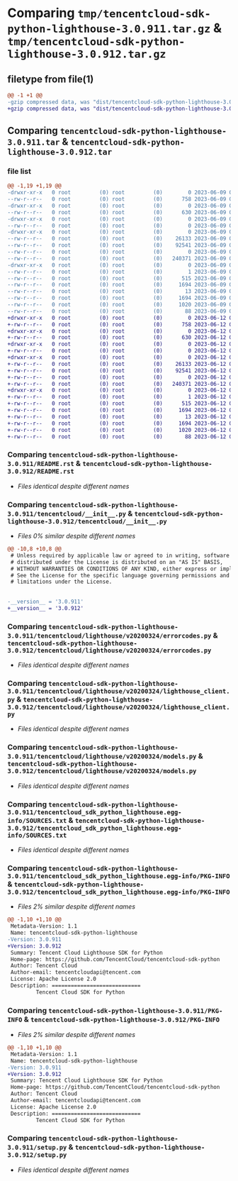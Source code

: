 # Comparing `tmp/tencentcloud-sdk-python-lighthouse-3.0.911.tar.gz` & `tmp/tencentcloud-sdk-python-lighthouse-3.0.912.tar.gz`

## filetype from file(1)

```diff
@@ -1 +1 @@
-gzip compressed data, was "dist/tencentcloud-sdk-python-lighthouse-3.0.911.tar", last modified: Fri Jun  9 02:22:14 2023, max compression
+gzip compressed data, was "dist/tencentcloud-sdk-python-lighthouse-3.0.912.tar", last modified: Mon Jun 12 03:06:49 2023, max compression
```

## Comparing `tencentcloud-sdk-python-lighthouse-3.0.911.tar` & `tencentcloud-sdk-python-lighthouse-3.0.912.tar`

### file list

```diff
@@ -1,19 +1,19 @@
-drwxr-xr-x   0 root         (0) root         (0)        0 2023-06-09 02:22:14.000000 tencentcloud-sdk-python-lighthouse-3.0.911/
--rw-r--r--   0 root         (0) root         (0)      758 2023-06-09 02:22:14.000000 tencentcloud-sdk-python-lighthouse-3.0.911/README.rst
-drwxr-xr-x   0 root         (0) root         (0)        0 2023-06-09 02:22:14.000000 tencentcloud-sdk-python-lighthouse-3.0.911/tencentcloud/
--rw-r--r--   0 root         (0) root         (0)      630 2023-06-09 02:22:14.000000 tencentcloud-sdk-python-lighthouse-3.0.911/tencentcloud/__init__.py
-drwxr-xr-x   0 root         (0) root         (0)        0 2023-06-09 02:22:14.000000 tencentcloud-sdk-python-lighthouse-3.0.911/tencentcloud/lighthouse/
--rw-r--r--   0 root         (0) root         (0)        0 2023-06-09 02:22:14.000000 tencentcloud-sdk-python-lighthouse-3.0.911/tencentcloud/lighthouse/__init__.py
-drwxr-xr-x   0 root         (0) root         (0)        0 2023-06-09 02:22:14.000000 tencentcloud-sdk-python-lighthouse-3.0.911/tencentcloud/lighthouse/v20200324/
--rw-r--r--   0 root         (0) root         (0)    26133 2023-06-09 02:22:14.000000 tencentcloud-sdk-python-lighthouse-3.0.911/tencentcloud/lighthouse/v20200324/errorcodes.py
--rw-r--r--   0 root         (0) root         (0)    92541 2023-06-09 02:22:14.000000 tencentcloud-sdk-python-lighthouse-3.0.911/tencentcloud/lighthouse/v20200324/lighthouse_client.py
--rw-r--r--   0 root         (0) root         (0)        0 2023-06-09 02:22:14.000000 tencentcloud-sdk-python-lighthouse-3.0.911/tencentcloud/lighthouse/v20200324/__init__.py
--rw-r--r--   0 root         (0) root         (0)   240371 2023-06-09 02:22:14.000000 tencentcloud-sdk-python-lighthouse-3.0.911/tencentcloud/lighthouse/v20200324/models.py
-drwxr-xr-x   0 root         (0) root         (0)        0 2023-06-09 02:22:14.000000 tencentcloud-sdk-python-lighthouse-3.0.911/tencentcloud_sdk_python_lighthouse.egg-info/
--rw-r--r--   0 root         (0) root         (0)        1 2023-06-09 02:22:14.000000 tencentcloud-sdk-python-lighthouse-3.0.911/tencentcloud_sdk_python_lighthouse.egg-info/dependency_links.txt
--rw-r--r--   0 root         (0) root         (0)      515 2023-06-09 02:22:14.000000 tencentcloud-sdk-python-lighthouse-3.0.911/tencentcloud_sdk_python_lighthouse.egg-info/SOURCES.txt
--rw-r--r--   0 root         (0) root         (0)     1694 2023-06-09 02:22:14.000000 tencentcloud-sdk-python-lighthouse-3.0.911/tencentcloud_sdk_python_lighthouse.egg-info/PKG-INFO
--rw-r--r--   0 root         (0) root         (0)       13 2023-06-09 02:22:14.000000 tencentcloud-sdk-python-lighthouse-3.0.911/tencentcloud_sdk_python_lighthouse.egg-info/top_level.txt
--rw-r--r--   0 root         (0) root         (0)     1694 2023-06-09 02:22:14.000000 tencentcloud-sdk-python-lighthouse-3.0.911/PKG-INFO
--rw-r--r--   0 root         (0) root         (0)     1020 2023-06-09 02:22:14.000000 tencentcloud-sdk-python-lighthouse-3.0.911/setup.py
--rw-r--r--   0 root         (0) root         (0)       88 2023-06-09 02:22:14.000000 tencentcloud-sdk-python-lighthouse-3.0.911/setup.cfg
+drwxr-xr-x   0 root         (0) root         (0)        0 2023-06-12 03:06:49.000000 tencentcloud-sdk-python-lighthouse-3.0.912/
+-rw-r--r--   0 root         (0) root         (0)      758 2023-06-12 03:06:48.000000 tencentcloud-sdk-python-lighthouse-3.0.912/README.rst
+drwxr-xr-x   0 root         (0) root         (0)        0 2023-06-12 03:06:49.000000 tencentcloud-sdk-python-lighthouse-3.0.912/tencentcloud/
+-rw-r--r--   0 root         (0) root         (0)      630 2023-06-12 03:06:48.000000 tencentcloud-sdk-python-lighthouse-3.0.912/tencentcloud/__init__.py
+drwxr-xr-x   0 root         (0) root         (0)        0 2023-06-12 03:06:49.000000 tencentcloud-sdk-python-lighthouse-3.0.912/tencentcloud/lighthouse/
+-rw-r--r--   0 root         (0) root         (0)        0 2023-06-12 03:06:48.000000 tencentcloud-sdk-python-lighthouse-3.0.912/tencentcloud/lighthouse/__init__.py
+drwxr-xr-x   0 root         (0) root         (0)        0 2023-06-12 03:06:49.000000 tencentcloud-sdk-python-lighthouse-3.0.912/tencentcloud/lighthouse/v20200324/
+-rw-r--r--   0 root         (0) root         (0)    26133 2023-06-12 03:06:48.000000 tencentcloud-sdk-python-lighthouse-3.0.912/tencentcloud/lighthouse/v20200324/errorcodes.py
+-rw-r--r--   0 root         (0) root         (0)    92541 2023-06-12 03:06:48.000000 tencentcloud-sdk-python-lighthouse-3.0.912/tencentcloud/lighthouse/v20200324/lighthouse_client.py
+-rw-r--r--   0 root         (0) root         (0)        0 2023-06-12 03:06:48.000000 tencentcloud-sdk-python-lighthouse-3.0.912/tencentcloud/lighthouse/v20200324/__init__.py
+-rw-r--r--   0 root         (0) root         (0)   240371 2023-06-12 03:06:48.000000 tencentcloud-sdk-python-lighthouse-3.0.912/tencentcloud/lighthouse/v20200324/models.py
+drwxr-xr-x   0 root         (0) root         (0)        0 2023-06-12 03:06:49.000000 tencentcloud-sdk-python-lighthouse-3.0.912/tencentcloud_sdk_python_lighthouse.egg-info/
+-rw-r--r--   0 root         (0) root         (0)        1 2023-06-12 03:06:49.000000 tencentcloud-sdk-python-lighthouse-3.0.912/tencentcloud_sdk_python_lighthouse.egg-info/dependency_links.txt
+-rw-r--r--   0 root         (0) root         (0)      515 2023-06-12 03:06:49.000000 tencentcloud-sdk-python-lighthouse-3.0.912/tencentcloud_sdk_python_lighthouse.egg-info/SOURCES.txt
+-rw-r--r--   0 root         (0) root         (0)     1694 2023-06-12 03:06:49.000000 tencentcloud-sdk-python-lighthouse-3.0.912/tencentcloud_sdk_python_lighthouse.egg-info/PKG-INFO
+-rw-r--r--   0 root         (0) root         (0)       13 2023-06-12 03:06:49.000000 tencentcloud-sdk-python-lighthouse-3.0.912/tencentcloud_sdk_python_lighthouse.egg-info/top_level.txt
+-rw-r--r--   0 root         (0) root         (0)     1694 2023-06-12 03:06:49.000000 tencentcloud-sdk-python-lighthouse-3.0.912/PKG-INFO
+-rw-r--r--   0 root         (0) root         (0)     1020 2023-06-12 03:06:48.000000 tencentcloud-sdk-python-lighthouse-3.0.912/setup.py
+-rw-r--r--   0 root         (0) root         (0)       88 2023-06-12 03:06:49.000000 tencentcloud-sdk-python-lighthouse-3.0.912/setup.cfg
```

### Comparing `tencentcloud-sdk-python-lighthouse-3.0.911/README.rst` & `tencentcloud-sdk-python-lighthouse-3.0.912/README.rst`

 * *Files identical despite different names*

### Comparing `tencentcloud-sdk-python-lighthouse-3.0.911/tencentcloud/__init__.py` & `tencentcloud-sdk-python-lighthouse-3.0.912/tencentcloud/__init__.py`

 * *Files 0% similar despite different names*

```diff
@@ -10,8 +10,8 @@
 # Unless required by applicable law or agreed to in writing, software
 # distributed under the License is distributed on an "AS IS" BASIS,
 # WITHOUT WARRANTIES OR CONDITIONS OF ANY KIND, either express or implied.
 # See the License for the specific language governing permissions and
 # limitations under the License.
 
 
-__version__ = '3.0.911'
+__version__ = '3.0.912'
```

### Comparing `tencentcloud-sdk-python-lighthouse-3.0.911/tencentcloud/lighthouse/v20200324/errorcodes.py` & `tencentcloud-sdk-python-lighthouse-3.0.912/tencentcloud/lighthouse/v20200324/errorcodes.py`

 * *Files identical despite different names*

### Comparing `tencentcloud-sdk-python-lighthouse-3.0.911/tencentcloud/lighthouse/v20200324/lighthouse_client.py` & `tencentcloud-sdk-python-lighthouse-3.0.912/tencentcloud/lighthouse/v20200324/lighthouse_client.py`

 * *Files identical despite different names*

### Comparing `tencentcloud-sdk-python-lighthouse-3.0.911/tencentcloud/lighthouse/v20200324/models.py` & `tencentcloud-sdk-python-lighthouse-3.0.912/tencentcloud/lighthouse/v20200324/models.py`

 * *Files identical despite different names*

### Comparing `tencentcloud-sdk-python-lighthouse-3.0.911/tencentcloud_sdk_python_lighthouse.egg-info/SOURCES.txt` & `tencentcloud-sdk-python-lighthouse-3.0.912/tencentcloud_sdk_python_lighthouse.egg-info/SOURCES.txt`

 * *Files identical despite different names*

### Comparing `tencentcloud-sdk-python-lighthouse-3.0.911/tencentcloud_sdk_python_lighthouse.egg-info/PKG-INFO` & `tencentcloud-sdk-python-lighthouse-3.0.912/tencentcloud_sdk_python_lighthouse.egg-info/PKG-INFO`

 * *Files 2% similar despite different names*

```diff
@@ -1,10 +1,10 @@
 Metadata-Version: 1.1
 Name: tencentcloud-sdk-python-lighthouse
-Version: 3.0.911
+Version: 3.0.912
 Summary: Tencent Cloud Lighthouse SDK for Python
 Home-page: https://github.com/TencentCloud/tencentcloud-sdk-python
 Author: Tencent Cloud
 Author-email: tencentcloudapi@tencent.com
 License: Apache License 2.0
 Description: ============================
         Tencent Cloud SDK for Python
```

### Comparing `tencentcloud-sdk-python-lighthouse-3.0.911/PKG-INFO` & `tencentcloud-sdk-python-lighthouse-3.0.912/PKG-INFO`

 * *Files 2% similar despite different names*

```diff
@@ -1,10 +1,10 @@
 Metadata-Version: 1.1
 Name: tencentcloud-sdk-python-lighthouse
-Version: 3.0.911
+Version: 3.0.912
 Summary: Tencent Cloud Lighthouse SDK for Python
 Home-page: https://github.com/TencentCloud/tencentcloud-sdk-python
 Author: Tencent Cloud
 Author-email: tencentcloudapi@tencent.com
 License: Apache License 2.0
 Description: ============================
         Tencent Cloud SDK for Python
```

### Comparing `tencentcloud-sdk-python-lighthouse-3.0.911/setup.py` & `tencentcloud-sdk-python-lighthouse-3.0.912/setup.py`

 * *Files identical despite different names*

